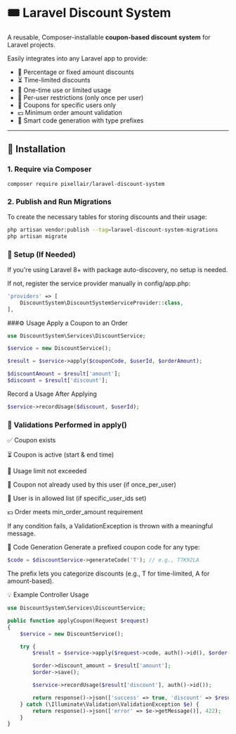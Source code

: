 # 🎟️ Laravel Discount System

A reusable, Composer-installable **coupon-based discount system** for Laravel projects.

Easily integrates into any Laravel app to provide:

- 🎯 Percentage or fixed amount discounts
- ⏳ Time-limited discounts
- 🔂 One-time use or limited usage
- 👤 Per-user restrictions (only once per user)
- 👥 Coupons for specific users only
- 💵 Minimum order amount validation
- 🧠 Smart code generation with type prefixes

---

## 🚀 Installation

### 1. Require via Composer

```
composer require pixellair/laravel-discount-system
```
### 2. Publish and Run Migrations
To create the necessary tables for storing discounts and their usage:

```bash
php artisan vendor:publish --tag=laravel-discount-system-migrations
php artisan migrate
```

### 🔧 Setup (If Needed)
If you're using Laravel 8+ with package auto-discovery, no setup is needed.

If not, register the service provider manually in config/app.php:

```php
'providers' => [
    DiscountSystem\DiscountSystemServiceProvider::class,
],
```
###⚙️ Usage
Apply a Coupon to an Order
```php
use DiscountSystem\Services\DiscountService;

$service = new DiscountService();

$result = $service->apply($couponCode, $userId, $orderAmount);

$discountAmount = $result['amount'];
$discount = $result['discount'];
```
Record a Usage After Applying
````php
$service->recordUsage($discount, $userId);
````
### 🧪 Validations Performed in apply()
✅ Coupon exists

⏳ Coupon is active (start & end time)

🔂 Usage limit not exceeded

👤 Coupon not already used by this user (if once_per_user)

👥 User is in allowed list (if specific_user_ids set)

💵 Order meets min_order_amount requirement

If any condition fails, a ValidationException is thrown with a meaningful message.

🧾 Code Generation
Generate a prefixed coupon code for any type:
````php
$code = $discountService->generateCode('T'); // e.g., T7K92LA
````
The prefix lets you categorize discounts (e.g., T for time-limited, A for amount-based).

💡 Example Controller Usage
````php
use DiscountSystem\Services\DiscountService;

public function applyCoupon(Request $request)
{
    $service = new DiscountService();

    try {
        $result = $service->apply($request->code, auth()->id(), $order->total);

        $order->discount_amount = $result['amount'];
        $order->save();

        $service->recordUsage($result['discount'], auth()->id());

        return response()->json(['success' => true, 'discount' => $result['amount']]);
    } catch (\Illuminate\Validation\ValidationException $e) {
        return response()->json(['error' => $e->getMessage()], 422);
    }
}
````
